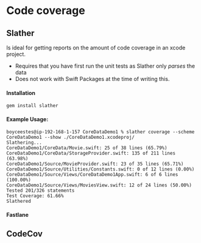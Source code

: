 # Code coverage

## Slather
Is ideal for getting reports on the amount of code coverage in an xcode project.
* Requires that you have first run the unit tests as Slather only *parses* the data
* Does not work with Swift Packages at the time of writing this.

#### Installation
```
gem install slather
```
#### Example Usage:
```
boyceestes@ip-192-168-1-157 CoreDataDemo1 % slather coverage --scheme CoreDataDemo1 --show ./CoreDataDemo1.xcodeproj/
Slathering...
CoreDataDemo1/CoreData/Movie.swift: 25 of 38 lines (65.79%)
CoreDataDemo1/CoreData/StorageProvider.swift: 135 of 211 lines (63.98%)
CoreDataDemo1/Source/MovieProvider.swift: 23 of 35 lines (65.71%)
CoreDataDemo1/Source/Utilities/Constants.swift: 0 of 12 lines (0.00%)
CoreDataDemo1/Source/Views/CoreDataDemo1App.swift: 6 of 6 lines (100.00%)
CoreDataDemo1/Source/Views/MoviesView.swift: 12 of 24 lines (50.00%)
Tested 201/326 statements
Test Coverage: 61.66%
Slathered
```

#### Fastlane


## CodeCov